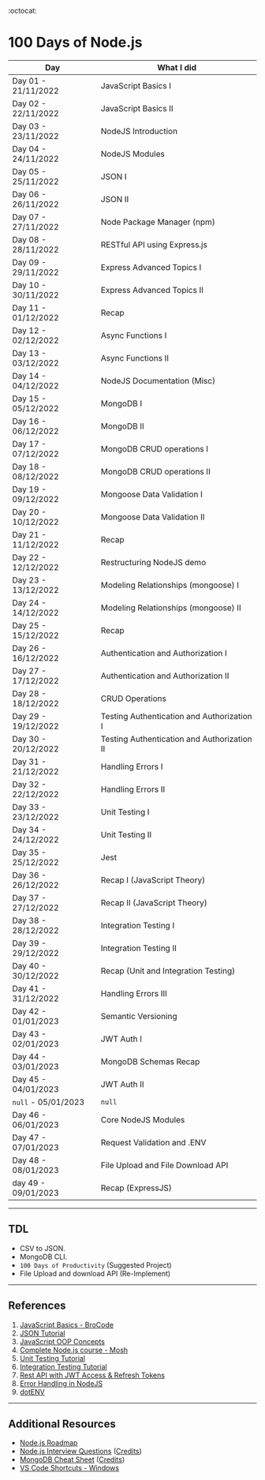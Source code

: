 :octocat:
# 100 Days of Node.js

Day|What I did
------------ | ------------- 
Day 01 - 21/11/2022| JavaScript Basics I
Day 02 - 22/11/2022| JavaScript Basics II
Day 03 - 23/11/2022| NodeJS Introduction
Day 04 - 24/11/2022| NodeJS Modules
Day 05 - 25/11/2022| JSON I
Day 06 - 26/11/2022| JSON II
Day 07 - 27/11/2022| Node Package Manager (npm)
Day 08 - 28/11/2022| RESTful API using Express.js
Day 09 - 29/11/2022| Express Advanced Topics I
Day 10 - 30/11/2022| Express Advanced Topics II
Day 11 - 01/12/2022| Recap
Day 12 - 02/12/2022| Async Functions I
Day 13 - 03/12/2022| Async Functions II
Day 14 - 04/12/2022| NodeJS Documentation (Misc)
Day 15 - 05/12/2022| MongoDB I
Day 16 - 06/12/2022| MongoDB II
Day 17 - 07/12/2022| MongoDB CRUD operations I
Day 18 - 08/12/2022| MongoDB CRUD operations II
Day 19 - 09/12/2022| Mongoose Data Validation I 
Day 20 - 10/12/2022| Mongoose Data Validation II
Day 21 - 11/12/2022| Recap
Day 22 - 12/12/2022| Restructuring NodeJS demo
Day 23 - 13/12/2022| Modeling Relationships (mongoose) I
Day 24 - 14/12/2022| Modeling Relationships (mongoose) II
Day 25 - 15/12/2022| Recap
Day 26 - 16/12/2022| Authentication and Authorization I
Day 27 - 17/12/2022| Authentication and Authorization II
Day 28 - 18/12/2022| CRUD Operations
Day 29 - 19/12/2022| Testing Authentication and Authorization I
Day 30 - 20/12/2022| Testing Authentication and Authorization II
Day 31 - 21/12/2022| Handling Errors I
Day 32 - 22/12/2022| Handling Errors II
Day 33 - 23/12/2022| Unit Testing I
Day 34 - 24/12/2022| Unit Testing II
Day 35 - 25/12/2022| Jest
Day 36 - 26/12/2022| Recap I (JavaScript Theory)
Day 37 - 27/12/2022| Recap II (JavaScript Theory)
Day 38 - 28/12/2022| Integration Testing I
Day 39 - 29/12/2022| Integration Testing II
Day 40 - 30/12/2022| Recap (Unit and Integration Testing)
Day 41 - 31/12/2022| Handling Errors III
Day 42 - 01/01/2023| Semantic Versioning
Day 43 - 02/01/2023| JWT Auth I
Day 44 - 03/01/2023| MongoDB Schemas Recap
Day 45 - 04/01/2023| JWT Auth II
`null` - 05/01/2023| `null`
Day 46 - 06/01/2023| Core NodeJS Modules
Day 47 - 07/01/2023| Request Validation and .ENV
Day 48 - 08/01/2023| File Upload and File Download API
day 49 - 09/01/2023| Recap (ExpressJS)

___
## TDL

- CSV to JSON.
- MongoDB CLI.
- `100 Days of Productivity` (Suggested Project)
- File Upload and download API (Re-Implement)

___
## References

1. [JavaScript Basics - BroCode](https://www.youtube.com/watch?v=8dWL3wF_OMw)  
2. [JSON Tutorial](https://www.youtube.com/watch?v=IWcUJLUAO2A)  
3. [JavaScript OOP Concepts](https://www.youtube.com/watch?v=GEuS0tfLfEY)
4. [Complete Node.js course - Mosh](https://codewithmosh.com/p/the-complete-node-js-course)  
5. [Unit Testing Tutorial](https://www.youtube.com/watch?v=ajiAl5UNzBU)  
6. [Integration Testing Tutorial](https://www.youtube.com/watch?v=IPX0OswHoxg)
7. [Rest API with JWT Access & Refresh Tokens](https://www.youtube.com/watch?v=b9WlsQMGWMQ)
8. [Error Handling in NodeJS](https://www.youtube.com/watch?v=mGPj-pCGS2c)
9. [dotENV](https://www.youtube.com/watch?v=zDup0I2VGmk)

___
## Additional Resources

* [Node.js Roadmap](https://roadmap.sh/nodejs)
* [Node.js Interview Questions](./Resources/NodeJS%20Interview%20Questions.pdf) ([Credits]())
* [MongoDB Cheat Sheet](./Resources/MongoDB%20Cheat%20Sheet.pdf) ([Credits]())
* [VS Code Shortcuts - Windows](./Resources/VSCode%20Keyboard%20Shortcuts%20Windows.pdf)
